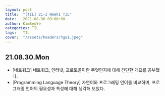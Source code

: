 ```yaml
---
layout: post
title:  "[TIL] 21-2 Week1 TIL"
date:   2021-08-30 09:00:00
author: KimSeoYe
categories: TIL
tags:   TIL
cover:  "/assets/headers/hgu1.jpeg"
---
```


## 21.08.30.Mon
- [네트워크] 네트워크, 인터넷, 프로토콜이란 무엇인지에 대해 간단한 개요를 공부했다.
- [Programming Language Theory] 자연어와 프로그래밍 언어를 비교하며, 프로그래밍 언어의 필요성과 특성에 대해 생각해 보았다.